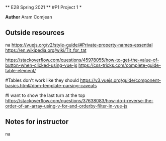 ** E28 Spring 2021 **
#P1 Project 1 *

**Author**
Aram Comjean

## Outside resources
na
https://vuejs.org/v2/style-guide/#Private-property-names-essential
https://en.wikipedia.org/wiki/Tit_for_tat

https://stackoverflow.com/questions/45978055/how-to-get-the-value-of-button-when-clicked-using-vue-js
https://css-tricks.com/complete-guide-table-element/

#Tables don't work like they should
https://v3.vuejs.org/guide/component-basics.html#dom-template-parsing-caveats

#I want to show the last turn at the top
https://stackoverflow.com/questions/37638083/how-do-i-reverse-the-order-of-an-array-using-v-for-and-orderby-filter-in-vue-js


## Notes for instructor
na